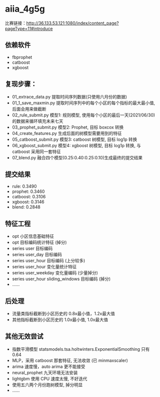 # aiia_4g5g

比赛链接：http://36.133.53.121:1080/index/content_page?pageType=11#introduce


## 依赖软件

- fbprophet
- catboost
- xgboost

## 复现步骤：

- 01_extrace_data.py       提取时间序列数据(只使用六月份的数据)
- 01_1_save_maxmin.py      提取时间序列中的每个小区的每个指标的最大最小值, 后面会用来做截断
- 02_rule_submit.py        模型1: 规则模型, 使用每个小区的最后一天(2021/06/30)的数据来循环填充未来七天
- 03_prophet_submit.py     模型2: Prophet, 目标 boxcox 转换
- 04_create_features.py    生成后面的树模型需要用到的特征
- 05_catboost_submit.py    模型3: catboost 树模型, 目标 log1p 转换
- 06_xgboost_submit.py     模型4: xgboost 树模型, 目标 log1p 转换, 与 catboost 采用同一套特征
- 07_blend.py              融合四个模型(0.25:0.40:0.25:0.10)生成最终的提交结果

## 提交结果

- rule: 0.3490
- prophet: 0.3460
- catboost: 0.3106
- xgboost: 0.3146
- blend: 0.2848

## 特征工程

- opt 小区信息基础特征
- opt 目标编码统计特征 (掉分)
- series user 目标编码
- series user_day 目标编码
- series user_hour 目标编码 (上分较多)
- series user_hour 变化量统计特征
- series user_weekday 变化量编码 (少量掉分)
- series user_hour sliding_windows 目标编码 (掉分)
- ......

## 后处理

- 流量类指标截断到小区历史的 0.8x最小值，1.2x最大值
- 其他指标截断到小区历史的 1.0x最小值, 1.0x最大值

## 其他无效尝试

- 指数平滑模型 statsmodels.tsa.holtwinters.ExponentialSmoothing 只有 0.64
- MLP，采用 catboost 那套特征, 无法收敛 (已 minmaxscaler)
- arima 速度慢，auto arima 更不能接受
- neural_prophet 九天环境无法安装
- lightgbm 使用 CPU 速度太慢, 不好迭代
- 使用五六两个月份跑树模型, 掉分明显
- ......
